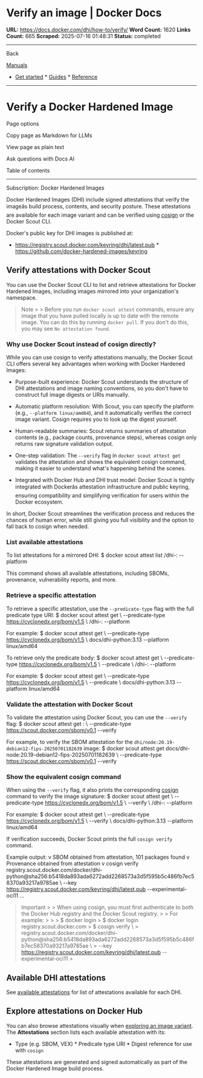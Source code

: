 # Verify an image | Docker Docs

**URL:** https://docs.docker.com/dhi/how-to/verify/
**Word Count:** 1620
**Links Count:** 665
**Scraped:** 2025-07-16 01:48:31
**Status:** completed

---

Back

[Manuals](https://docs.docker.com/manuals/)

  * [Get started](https://docs.docker.com/get-started/)   * [Guides](https://docs.docker.com/guides/)   * [Reference](https://docs.docker.com/reference/)

* * *

# Verify a Docker Hardened Image

Page options

Copy page as Markdown for LLMs

View page as plain text

Ask questions with Docs AI

Table of contents

* * *

Subscription: Docker Hardened Images

Docker Hardened Images \(DHI\) include signed attestations that verify the imageâs build process, contents, and security posture. These attestations are available for each image variant and can be verified using [cosign](https://docs.sigstore.dev/) or the Docker Scout CLI.

Docker's public key for DHI images is published at:

  * <https://registry.scout.docker.com/keyring/dhi/latest.pub>   * <https://github.com/docker-hardened-images/keyring>

## Verify attestations with Docker Scout

You can use the Docker Scout CLI to list and retrieve attestations for Docker Hardened Images, including images mirrored into your organization's namespace.

> Note >  > Before you run `docker scout attest` commands, ensure any image that you have pulled locally is up to date with the remote image. You can do this by running `docker pull`. If you don't do this, you may see `No attestation found`.

### Why use Docker Scout instead of cosign directly?

While you can use cosign to verify attestations manually, the Docker Scout CLI offers several key advantages when working with Docker Hardened Images:

  * Purpose-built experience: Docker Scout understands the structure of DHI attestations and image naming conventions, so you don't have to construct full image digests or URIs manually.

  * Automatic platform resolution: With Scout, you can specify the platform \(e.g., `--platform linux/amd64`\), and it automatically verifies the correct image variant. Cosign requires you to look up the digest yourself.

  * Human-readable summaries: Scout returns summaries of attestation contents \(e.g., package counts, provenance steps\), whereas cosign only returns raw signature validation output.

  * One-step validation: The `--verify` flag in `docker scout attest get` validates the attestation and shows the equivalent cosign command, making it easier to understand what's happening behind the scenes.

  * Integrated with Docker Hub and DHI trust model: Docker Scout is tightly integrated with Dockerâs attestation infrastructure and public keyring, ensuring compatibility and simplifying verification for users within the Docker ecosystem.

In short, Docker Scout streamlines the verification process and reduces the chances of human error, while still giving you full visibility and the option to fall back to cosign when needed.

### List available attestations

To list attestations for a mirrored DHI:               $ docker scout attest list <your-org-namespace>/dhi-<image>:<tag> --platform <platform>     

This command shows all available attestations, including SBOMs, provenance, vulnerability reports, and more.

### Retrieve a specific attestation

To retrieve a specific attestation, use the `--predicate-type` flag with the full predicate type URI:               $ docker scout attest get \       --predicate-type https://cyclonedx.org/bom/v1.5 \       <your-org-namespace>/dhi-<image>:<tag> --platform <platform>     

For example:               $ docker scout attest get \       --predicate-type https://cyclonedx.org/bom/v1.5 \       docs/dhi-python:3.13 --platform linux/amd64     

To retrieve only the predicate body:               $ docker scout attest get \       --predicate-type https://cyclonedx.org/bom/v1.5 \       --predicate \       <your-org-namespace>/dhi-<image>:<tag> --platform <platform>     

For example:               $ docker scout attest get \       --predicate-type https://cyclonedx.org/bom/v1.5 \       --predicate \       docs/dhi-python:3.13 --platform linux/amd64     

### Validate the attestation with Docker Scout

To validate the attestation using Docker Scout, you can use the `--verify` flag:               $ docker scout attest get <image-name>:<tag> \        --predicate-type https://scout.docker.com/sbom/v0.1 --verify     

For example, to verify the SBOM attestation for the `dhi/node:20.19-debian12-fips-20250701182639` image:               $ docker scout attest get docs/dhi-node:20.19-debian12-fips-20250701182639 \        --predicate-type https://scout.docker.com/sbom/v0.1 --verify     

### Show the equivalent cosign command

When using the `--verify` flag, it also prints the corresponding [cosign](https://docs.sigstore.dev/) command to verify the image signature:               $ docker scout attest get \       --predicate-type https://cyclonedx.org/bom/v1.5 \       --verify \       <your-org-namespace>/dhi-<image>:<tag> --platform <platform>     

For example:               $ docker scout attest get \       --predicate-type https://cyclonedx.org/bom/v1.5 \       --verify \       docs/dhi-python:3.13 --platform linux/amd64     

If verification succeeds, Docker Scout prints the full `cosign verify` command.

Example output:                   v SBOM obtained from attestation, 101 packages found         v Provenance obtained from attestation         v cosign verify registry.scout.docker.com/docker/dhi-python@sha256:b5418da893ada6272add2268573a3d5f595b5c486fb7ec58370a93217a9785ae \             --key https://registry.scout.docker.com/keyring/dhi/latest.pub --experimental-oci11         ...     

> Important >  > When using cosign, you must first authenticate to both the Docker Hub registry and the Docker Scout registry. >  > For example: >      >      >     $ docker login >     $ docker login registry.scout.docker.com >     $ cosign verify \ >         registry.scout.docker.com/docker/dhi-python@sha256:b5418da893ada6272add2268573a3d5f595b5c486fb7ec58370a93217a9785ae \ >         --key https://registry.scout.docker.com/keyring/dhi/latest.pub --experimental-oci11 >     

## Available DHI attestations

See [available attestations](https://docs.docker.com/dhi/core-concepts/attestations/#available-attestations) for list of attestations available for each DHI.

## Explore attestations on Docker Hub

You can also browse attestations visually when [exploring an image variant](https://docs.docker.com/dhi/how-to/explore/#view-image-variant-details). The **Attestations** section lists each available attestation with its:

  * Type \(e.g. SBOM, VEX\)   * Predicate type URI   * Digest reference for use with `cosign`

These attestations are generated and signed automatically as part of the Docker Hardened Image build process.